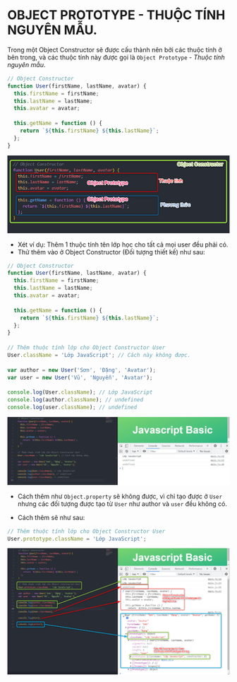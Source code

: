 # OBJECT PROTOTYPE - THUỘC TÍNH NGUYÊN MẪU.

Trong một Object Constructor sẽ được cấu thành nên bởi các thuộc tính ở bên trong, và các thuộc tính này được gọi là `Object Prototype` - _Thuộc tính nguyên mẫu_.

```js
// Object Constructor
function User(firstName, lastName, avatar) {
  this.firstName = firstName;
  this.lastName = lastName;
  this.avatar = avatar;

  this.getName = function () {
    return `${this.firstName} ${this.lastName}`;
  };
}
```

![Object Prototype](./images/001.png 'Object Prototype')

- Xét ví dụ: Thêm 1 thuộc tính tên lớp học cho tất cả mọi user đều phải có.
- Thử thêm vào ở Object Constructor (Đối tượng thiết kế) như sau:

```js
// Object Constructor
function User(firstName, lastName, avatar) {
  this.firstName = firstName;
  this.lastName = lastName;
  this.avatar = avatar;

  this.getName = function () {
    return `${this.firstName} ${this.lastName}`;
  };
}

// Thêm thuộc tính lớp cho Object Constructor User
User.className = 'Lớp JavaScript'; // Cách này không được.

var author = new User('Sơn', 'Đặng', 'Avatar');
var user = new User('Vũ', 'Nguyễn', 'Avatar');

console.log(User.className); // Lớp JavaScript
console.log(author.className); // undefined
console.log(user.className); // undefined
```

![Add new Prototype 1](./images/002.png 'Add new Prototype 1')

- Cách thêm như `Object.property` sẽ không được, vì chỉ tạo được ở `User` nhưng các đối tượng được tạo từ `User` như author và `user` đều không có.

- Cách thêm sẽ như sau:

```js
// Thêm thuộc tính lớp cho Object Constructor User
User.prototype.className = 'Lớp JavaScript';
```

![Add new Prototype 2](./images/003.png 'Add new Prototype 2')

